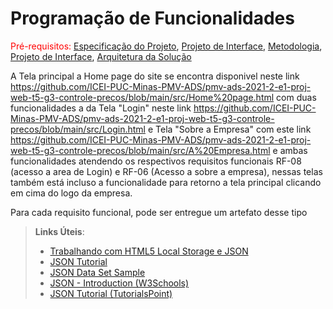 # Programação de Funcionalidades

<span style="color:red">Pré-requisitos: <a href="2-Especificação do Projeto.md"> Especificação do Projeto</a></span>, <a href="3-Projeto de Interface.md"> Projeto de Interface</a>, <a href="4-Metodologia.md"> Metodologia</a>, <a href="3-Projeto de Interface.md"> Projeto de Interface</a>, <a href="5-Arquitetura da Solução.md"> Arquitetura da Solução</a>

A Tela principal a Home page do site se encontra disponivel neste link https://github.com/ICEI-PUC-Minas-PMV-ADS/pmv-ads-2021-2-e1-proj-web-t5-g3-controle-precos/blob/main/src/Home%20page.html com duas funcionalidades a da Tela "Login" neste link https://github.com/ICEI-PUC-Minas-PMV-ADS/pmv-ads-2021-2-e1-proj-web-t5-g3-controle-precos/blob/main/src/Login.html e Tela "Sobre a Empresa" com este link https://github.com/ICEI-PUC-Minas-PMV-ADS/pmv-ads-2021-2-e1-proj-web-t5-g3-controle-precos/blob/main/src/A%20Empresa.html e ambas funcionalidades atendendo os respectivos requisitos funcionais RF-08 (acesso a area de Login) e RF-06 (Acesso a sobre a empresa), nessas telas também está incluso a funcionalidade para retorno a tela principal clicando em cima do logo da empresa.


Para cada requisito funcional, pode ser entregue um artefato desse tipo

> **Links Úteis**:
>
> - [Trabalhando com HTML5 Local Storage e JSON](https://www.devmedia.com.br/trabalhando-com-html5-local-storage-e-json/29045)
> - [JSON Tutorial](https://www.w3resource.com/JSON)
> - [JSON Data Set Sample](https://opensource.adobe.com/Spry/samples/data_region/JSONDataSetSample.html)
> - [JSON - Introduction (W3Schools)](https://www.w3schools.com/js/js_json_intro.asp)
> - [JSON Tutorial (TutorialsPoint)](https://www.tutorialspoint.com/json/index.htm)
